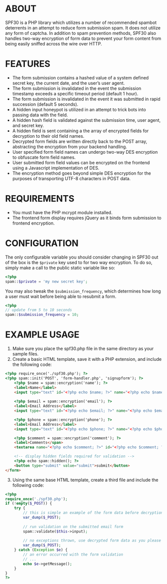 ABOUT
=====
SPF30 is a PHP library which utilizes a number of recommended spambot deterrents in an attempt to reduce form submission spam. It does not utilize any form of captcha. In addition to spam prevention methods, SPF30 also handles two-way encryption of form data to prevent your form content from being easily sniffed across the wire over HTTP.

FEATURES
========
* The form submission contains a hashed value of a system defined secret key, the current date, and the user’s user agent.
* The form submission is invalidated in the event the submission timestamp exceeds a specific timeout period (default 1 hour).
* The form submission is invalidated in the event it was submitted in rapid succession (default 5 seconds).
* A hidden input honeypot is utilized in an attempt to trick bots into passing data with the field.
* A hidden hash field is validated against the submission time, user agent, and secret key.
* A hidden field is sent containing a the array of encrypted fields for decryption to their old field names.
* Decrypted form fields are written directly back to the POST array, abstracting the encryption from your backend handling.
* User specified form field names can undergo two-way DES encryption to obfuscate form field names.
* User submitted form field values can be encrypted on the frontend using a Javascript implementation of DES.
* The encryption method goes beyond simple DES encryption for the purposes of transporting UTF-8 characters in POST data.

REQUIREMENTS
============
* You must have the PHP mcrypt module installed.
* The frontend form display requires jQuery as it binds form submission to frontend encryption.

CONFIGURATION
=============
The only configurable variable you should consider changing in SPF30 out of the
box is the `$private` key used to for two way encryption. To do so, simply make
a call to the public static variable like so:

```php
<?php
spam::$private = 'my new secret key';
```

You may also tweak the `$submission_frequency`, which determines how long a user
must wait before being able to resubmit a form.

```php
<?php
// update from 5 to 10 seconds
spam::$submission_frequency = 10;
```

EXAMPLE USAGE
=============

1. Make sure you place the spf30.php file in the same directory as your sample files.
2. Create a basic HTML template, save it with a PHP extension, and include the following code:

```html
<?php require_once('./spf30.php'); ?>
<?php spam::init('POST', 'form-handler.php', 'signupform'); ?>
	<?php $name = spam::encryption('name'); ?>
	<label>Name</label>
	<input type="text" id="<?php echo $name; ?>" name="<?php echo $name; ?>" />
		
	<?php $email = spam::encryption('email'); ?>
	<label>Email Address</label>
	<input type="text" id="<?php echo $email; ?>" name="<?php echo $email; ?>" />

	<?php $phone = spam::encryption('phone'); ?>
	<label>Email Address</label>
	<input type="text" id="<?php echo $phone; ?>" name="<?php echo $phone; ?>" />

	<?php $comment = spam::encryption('comment'); ?>
	<label>Comments</span>
	<textarea name="<?php echo $comment; ?>" id="<?php echo $comment; ?>" rows="6" cols="100"></textarea>

	<!-- display hidden fields required for validation -->
	<?php echo spam::hidden(); ?>
	<button type="submit" value="submit">submit</button>
</form>
```

3. Using the same base HTML template, create a third file and include the following code:

```php
<?php
require_once('./spf30.php');
if (!empty($_POST)) {
	try {
		// this is simple an example of the form data before decryption
		var_dump($_POST);
	
		// run validation on the submitted email form
		spam::validate($this->input);
		
		// no exceptions thrown, use decrypted form data as you please
		var_dump($_POST);
	} catch (Exception $e) {
		// an error occurred with the form validation
		// ...
		echo $e->getMessage();
	}
}
?>
```